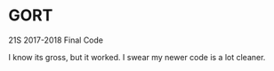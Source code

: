 # GORT

21S 2017-2018 Final Code

I know its gross, but it worked. I swear my newer code is a lot cleaner. 
